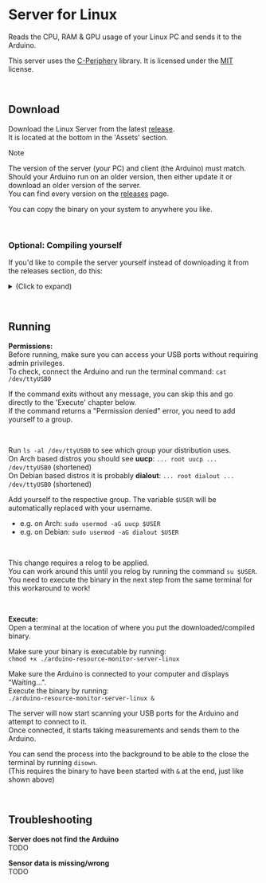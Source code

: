 # Server for Linux
Reads the CPU, RAM & GPU usage of your Linux PC and sends it to the Arduino.  

This server uses the [C-Periphery](https://github.com/vsergeev/c-periphery) library. It is licensed under the [MIT](https://opensource.org/license/MIT) license.

&nbsp;

## Download
Download the Linux Server from the latest [release](https://github.com/3urobeat/arduino-resource-monitor/releases/latest).  
It is located at the bottom in the 'Assets' section.  

> [!NOTE]
> The version of the server (your PC) and client (the Arduino) must match.  
> Should your Arduino run on an older version, then either update it or download an older version of the server.  
> You can find every version on the [releases](https://github.com/3urobeat/arduino-resource-monitor/releases) page.

You can copy the binary on your system to anywhere you like.

&nbsp;

### Optional: Compiling yourself
If you'd like to compile the server yourself instead of downloading it from the releases section, do this:

<details>
<summary>(Click to expand)</summary>
&nbsp;

**Prerequisites:**  
We are using docker to link against an older version of glibc, which is required to support older Linux installations.  
Project used: https://github.com/dockcross/dockcross  
Related CMake E-Mail: https://cmake.org/pipermail/cmake/2017-February/064959.html  

```bash
# Pull image once
docker pull dockcross/manylinux-x64

# Create 'build' folder in this directory (if not already done)
mkdir build

# Get container 
docker run --rm dockcross/manylinux-x64 > dockcross-manylinux-x64
chmod +x ./dockcross-manylinux-x64
```

**Compile:**  
```bash
# Do the thing (run from this directory, *not* from build).
# You can increase '-j4' to how many threads your CPU has. More = Faster
./dockcross-manylinux-x64 bash -c "cd build && cmake .. && make -j4"

# Optional - See against which glibc version the binary has been compiled:
objdump -p ./build/arduino-resource-monitor-server-linux
```

**Run:**  
If the build succeeded, a binary called 'arduino-resource-monitor-server-linux' should have appeared in the 'build' directory.  

```bash
# It should already be executable. If it however isn't, run:
chmod +x ./build/arduino-resource-monitor-server-linux

# Execute it:
./build/arduino-resource-monitor-server-linux
```

**One-liner for development:**  
```bash
./dockcross-manylinux-x64 bash -c "cd build && cmake .. && make -j4" && ./build/arduino-resource-monitor-server-linux
```

> [!NOTE] 
> It does make sense to compile locally during development and to only use dockcross before publishing.  
> Compile Errors will have broken links when compiling using dockcross, making it harder to jump to them quickly.


</details>

&nbsp;

## Running
**Permissions:**  
Before running, make sure you can access your USB ports without requiring admin privileges.  
To check, connect the Arduino and run the terminal command: `cat /dev/ttyUSB0`  

If the command exits without any message, you can skip this and go directly to the 'Execute' chapter below.  
If the command returns a "Permission denied" error, you need to add yourself to a group.  

&nbsp;

Run `ls -al /dev/ttyUSB0` to see which group your distribution uses.  
On Arch based distros you should see **uucp**: `... root uucp ... /dev/ttyUSB0` (shortened)  
On Debian based distros it is probably **dialout**: `... root dialout ... /dev/ttyUSB0` (shortened)

Add yourself to the respective group. The variable `$USER` will be automatically replaced with your username.
- e.g. on Arch: `sudo usermod -aG uucp $USER`
- e.g. on Debian: `sudo usermod -aG dialout $USER`

&nbsp;

This change requires a relog to be applied.  
You can work around this until you relog by running the command `su $USER`.  
You need to execute the binary in the next step from the same terminal for this workaround to work!

&nbsp;

**Execute:**  
Open a terminal at the location of where you put the downloaded/compiled binary.

Make sure your binary is executable by running:  
`chmod +x ./arduino-resource-monitor-server-linux`  

Make sure the Arduino is connected to your computer and displays "Waiting...".  
Execute the binary by running:  
`./arduino-resource-monitor-server-linux &` 

The server will now start scanning your USB ports for the Arduino and attempt to connect to it.  
Once connected, it starts taking measurements and sends them to the Arduino.  

You can send the process into the background to be able to the close the terminal by running `disown`.  
(This requires the binary to have been started with `&` at the end, just like shown above)

&nbsp;

## Troubleshooting
**Server does not find the Arduino**  
TODO

**Sensor data is missing/wrong**  
TODO
